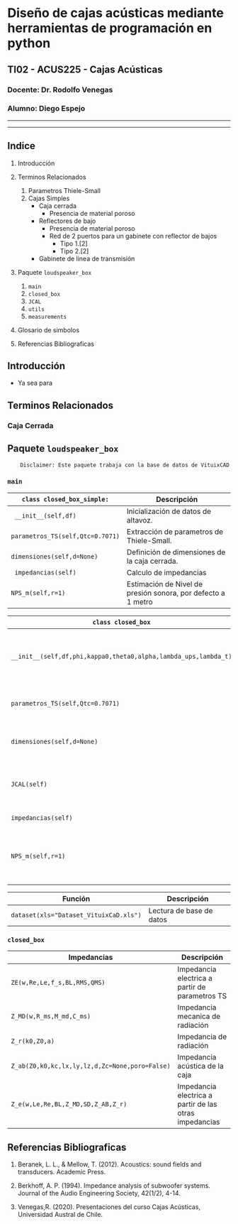 # Diseño de cajas acústicas mediante herramientas de programación en python
## TI02 - ACUS225 - Cajas Acústicas
### Docente: Dr. Rodolfo Venegas
### Alumno: Diego Espejo

***
***

## Indice 
1. Introducción
1. Terminos Relacionados
    
    1. Parametros Thiele-Small
    1. Cajas Simples
        + Caja cerrada
            + Presencia de material poroso
        + Reflectores de bajo
            + Presencia de material poroso
            + Red de 2 puertos para un gabinete con reflector de bajos
                + Tipo 1.[2]
                + Tipo 2.[2]
        + Gabinete de linea de transmisión

1. Paquete `loudspeaker_box`
    1. `main`
    1. `closed_box`
    1. `JCAL`
    1. `utils`
    1. `measurements`
1. Glosario de simbolos
1. Referencias Bibliograficas


## Introducción

+ Ya sea para

## Terminos Relacionados



### Caja Cerrada



## Paquete `loudspeaker_box`

        Disclaimer: Este paquete trabaja con la base de datos de VituixCAD

### `main`

|```class closed_box_simple:```| Descripción |
|----------------------------------|-|
|``` __init__(self,df)```| Inicialización de datos de altavoz. |
|```parametros_TS(self,Qtc=0.7071)``` | Extracción de parametros de Thiele-Small. |
|```dimensiones(self,d=None)``` | Definición de dimensiones de la caja cerrada. |
|``` impedancias(self)```| Calculo de impedancias |
|```NPS_m(self,r=1)```| Estimación de Nivel de presión sonora, por defecto a 1 metro |


|```class closed_box```| Descripción |
|----------------------|-------------|
|```__init__(self,df,phi,kappa0,theta0,alpha,lambda_ups,lambda_t)```| Inicialización de datos de altavoz y parametros de material porosos. |
|```parametros_TS(self,Qtc=0.7071)```| Extracción de parametros de Thiele-Small. |
|```dimensiones(self,d=None)```| Definición de dimensiones de la caja cerrada. |
|```JCAL(self)```| Consideración de material poroso mediante metodo JCAL  |
|```impedancias(self)```| Calculo de impedancias |
|```NPS_m(self,r=1)```| Estimación de Nivel de presión sonora, por defecto a 1 metro |


| Función | Descripción |
|---------|-------------|
|```dataset(xls="Dataset_VituixCaD.xls")```| Lectura de base de datos |


### `closed_box`

| Impedancias | Descripción |
|---------|-------------|
| `ZE(w,Re,Le,f_s,BL,RMS,QMS)` | Impedancia electrica a partir de parametros TS |
| `Z_MD(w,R_ms,M_md,C_ms)` | Impedancia mecanica de radiación |
| `Z_r(k0,Z0,a)` | Impedancia de radiación |
| `Z_ab(Z0,k0,kc,lx,ly,lz,d,Zc=None,poro=False)` | Impedancia acústica de la caja |
| `Z_e(w,Le,Re,BL,Z_MD,SD,Z_AB,Z_r)` | Impedancia electrica a partir de las otras impedancias |




## Referencias Bibliograficas

1. Beranek, L. L., & Mellow, T. (2012). Acoustics: sound fields and transducers. Academic Press.

1. Berkhoff, A. P. (1994). Impedance analysis of subwoofer systems. Journal of the Audio Engineering Society, 42(1/2), 4-14.

1. Venegas,R. (2020). Presentaciones del curso Cajas Acústicas,
Universidad Austral de Chile.
